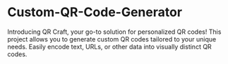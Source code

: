 # Custom-QR-Code-Generator
Introducing QR Craft, your go-to solution for personalized QR codes! This project allows you to generate custom QR codes tailored to your unique needs. Easily encode text, URLs, or other data into visually distinct QR codes.
